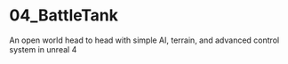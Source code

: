 # 04_BattleTank
An open world head to head with simple AI, terrain, and advanced control system in unreal 4
